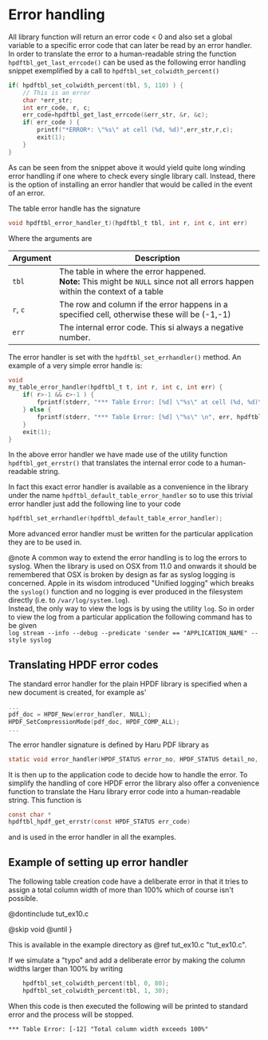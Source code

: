 # Error handling

All library function will return an error code < 0 and also set a global variable to a specific error code that can later be read by an error handler. In order to translate the error to a human-readable string the function `hpdftbl_get_last_errcode()` can be used as the following error handling snippet exemplified by a call to `hpdftbl_set_colwidth_percent()`

```c
if( hpdftbl_set_colwidth_percent(tbl, 5, 110) ) {
    // This is an error
    char *err_str;
    int err_code, r, c;
    err_code=hpdftbl_get_last_errcode(&err_str, &r, &c);
    if( err_code ) {
        printf("*ERROR*: \"%s\" at cell (%d, %d)",err_str,r,c);
        exit(1);
    }
}
```

As can be seen from the snippet above it would yield quite long winding error handling if one where to check every single library call. 
Instead, there is the option of installing an error handler that would be called in the event of an error.

The table error handle has the signature

```c
void hpdftbl_error_handler_t)(hpdftbl_t tbl, int r, int c, int err)
```

Where the arguments are

| Argument | Description                                                                                                                           |
|----------|---------------------------------------------------------------------------------------------------------------------------------------|
| `tbl`    | The table in where the error happened. <br/> **Note:** This might be `NULL` since not all errors happen within the context of a table |
| `r`, `c` | The row and column if the error happens in a specified cell, otherwise these will be (-1,-1)                                          |
| `err`    | The internal error code. This si always a negative number.                                                                            |


The error handler is set with the `hpdftbl_set_errhandler()` method. An example of a very simple error handle is:

```c
void
my_table_error_handler(hpdftbl_t t, int r, int c, int err) {
    if( r>-1 && c>-1 ) {
        fprintf(stderr, "*** Table Error: [%d] \"%s\" at cell (%d, %d)\n", err, hpdftbl_get_errstr(err), r, c);
    } else {
        fprintf(stderr, "*** Table Error: [%d] \"%s\" \n", err, hpdftbl_get_errstr(err));
    }
    exit(1);
}
```

In the above error handler we have made use of the utility function `hpdftbl_get_errstr()` that translates the
internal error code to a human-readable string. 

In fact this exact error handler is available as a convenience in the library under the name `hpdftbl_default_table_error_handler` so to use this trivial error handler just add the following line to your code

```c
hpdftbl_set_errhandler(hpdftbl_default_table_error_handler);
```

More advanced error handler must be written for the particular application they are to be used in. 

@note A common way to extend the error handling is to log the errors to syslog. When the library is used on OSX from 11.0 and onwards it should be remembered that OSX is broken by design as far as syslog logging is concerned. Apple in its wisdom introduced "Unified logging" which breaks the `syslog()` function and no logging is ever produced in the filesystem directly (i.e. to `/var/log/system.log`).   
Instead, the only way to view the logs is by using the utility `log`. So in order to view the log from a particular application the following command has to be given  
`log stream --info --debug --predicate 'sender == "APPLICATION_NAME" --style syslog`

## Translating HPDF error codes

The standard error handler for the plain HPDF library is specified when a new document is created, for example as'

```c
...
pdf_doc = HPDF_New(error_handler, NULL);
HPDF_SetCompressionMode(pdf_doc, HPDF_COMP_ALL);
...
```

The error handler signature is defined by Haru PDF library as

```c
static void error_handler(HPDF_STATUS error_no, HPDF_STATUS detail_no, void *user_data);
```

It is then up to the application code to decide how to handle the error. To simplify the handling of core HPDF error the
library also offer a convenience function to translate the Haru library error code into a human-readable string. This function 
is

```c
const char *
hpdftbl_hpdf_get_errstr(const HPDF_STATUS err_code) 
```

and is used in the error handler in all the examples.

## Example of setting up error handler

The following table creation code have a deliberate error in that it tries to assign a total column width of more than
100% which of course isn't possible.

@dontinclude tut_ex10.c

@skip void
@until }


This is available in the example directory as @ref tut_ex10.c "tut_ex10.c". 

If we simulate a "typo" and add a deliberate error by making the column widths larger than 100% by writing

```c
    hpdftbl_set_colwidth_percent(tbl, 0, 80);
    hpdftbl_set_colwidth_percent(tbl, 1, 30);
```

When this code is then executed the following will be printed to standard error and the process will be stopped.

```
*** Table Error: [-12] "Total column width exceeds 100%"
```

